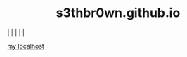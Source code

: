 <style> 
h1{
  text-align: center;
  
}

</style>
<h1> s3thbr0wn.github.io </h1>
|
|
|
|
|

 [my localhost](10.183.1.9)
